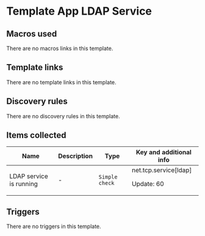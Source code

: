 # Template App LDAP Service

## Macros used

There are no macros links in this template.

## Template links

There are no template links in this template.

## Discovery rules

There are no discovery rules in this template.

## Items collected

|Name|Description|Type|Key and additional info|
|----|-----------|----|----|
|LDAP service is running|<p>-</p>|`Simple check`|net.tcp.service[ldap]<p>Update: 60</p>|
## Triggers

There are no triggers in this template.

